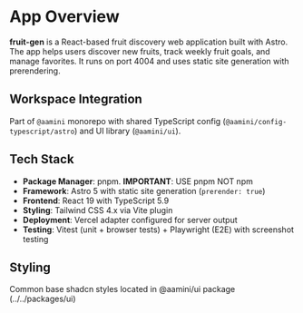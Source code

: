 # App Overview

**fruit-gen** is a React-based fruit discovery web application built with Astro.
The app helps users discover new fruits, track weekly fruit goals, and manage
favorites. It runs on port 4004 and uses static site generation with
prerendering.

## Workspace Integration

Part of `@aamini` monorepo with shared TypeScript config
(`@aamini/config-typescript/astro`) and UI library (`@aamini/ui`).

## Tech Stack

- **Package Manager**: pnpm. **IMPORTANT**: USE pnpm NOT npm
- **Framework**: Astro 5 with static site generation (`prerender: true`)
- **Frontend**: React 19 with TypeScript 5.9
- **Styling**: Tailwind CSS 4.x via Vite plugin
- **Deployment**: Vercel adapter configured for server output
- **Testing**: Vitest (unit + browser tests) + Playwright (E2E) with screenshot
  testing

## Styling

Common base shadcn styles located in @aamini/ui package (../../packages/ui)
